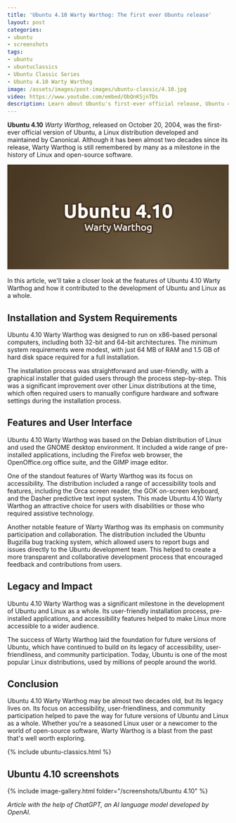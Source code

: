 ```yaml
---
title: 'Ubuntu 4.10 Warty Warthog: The first ever Ubuntu release'
layout: post
categories:
- ubuntu
- screenshots
tags:
- ubuntu
- ubuntuclassics
- Ubuntu Classic Series
- Ubuntu 4.10 Warty Warthog
image: /assets/images/post-images/ubuntu-classic/4.10.jpg
video: https://www.youtube.com/embed/ObQnKSjnTDs
description: Learn about Ubuntu's first-ever official release, Ubuntu 4.10 Warty Warthog. Discover its features, system requirements, and impact on Linux's development. Read on to explore its accessibility, user-friendliness, and community participation, which laid the foundation for future Ubuntu versions.
---
```


**Ubuntu 4.10** *Warty Warthog*, released on October 20, 2004, was the first-ever official version of Ubuntu, a Linux distribution developed and maintained by Canonical. Although it has been almost two decades since its release, Warty Warthog is still remembered by many as a milestone in the history of Linux and open-source software.

![Ubuntu 4.10 Preview](/assets/images/post-images/ubuntu-classic/4.10.jpg)

In this article, we'll take a closer look at the features of Ubuntu 4.10 Warty Warthog and how it contributed to the development of Ubuntu and Linux as a whole.

## Installation and System Requirements

Ubuntu 4.10 Warty Warthog was designed to run on x86-based personal computers, including both 32-bit and 64-bit architectures. The minimum system requirements were modest, with just 64 MB of RAM and 1.5 GB of hard disk space required for a full installation.

The installation process was straightforward and user-friendly, with a graphical installer that guided users through the process step-by-step. This was a significant improvement over other Linux distributions at the time, which often required users to manually configure hardware and software settings during the installation process.

## Features and User Interface

Ubuntu 4.10 Warty Warthog was based on the Debian distribution of Linux and used the GNOME desktop environment. It included a wide range of pre-installed applications, including the Firefox web browser, the OpenOffice.org office suite, and the GIMP image editor.

One of the standout features of Warty Warthog was its focus on accessibility. The distribution included a range of accessibility tools and features, including the Orca screen reader, the GOK on-screen keyboard, and the Dasher predictive text input system. This made Ubuntu 4.10 Warty Warthog an attractive choice for users with disabilities or those who required assistive technology.

Another notable feature of Warty Warthog was its emphasis on community participation and collaboration. The distribution included the Ubuntu Bugzilla bug tracking system, which allowed users to report bugs and issues directly to the Ubuntu development team. This helped to create a more transparent and collaborative development process that encouraged feedback and contributions from users.

## Legacy and Impact

Ubuntu 4.10 Warty Warthog was a significant milestone in the development of Ubuntu and Linux as a whole. Its user-friendly installation process, pre-installed applications, and accessibility features helped to make Linux more accessible to a wider audience.

The success of Warty Warthog laid the foundation for future versions of Ubuntu, which have continued to build on its legacy of accessibility, user-friendliness, and community participation. Today, Ubuntu is one of the most popular Linux distributions, used by millions of people around the world.

## Conclusion

Ubuntu 4.10 Warty Warthog may be almost two decades old, but its legacy lives on. Its focus on accessibility, user-friendliness, and community participation helped to pave the way for future versions of Ubuntu and Linux as a whole. Whether you're a seasoned Linux user or a newcomer to the world of open-source software, Warty Warthog is a blast from the past that's well worth exploring.

{% include ubuntu-classics.html %}

## Ubuntu 4.10 screenshots
{% include image-gallery.html folder="/screenshots/Ubuntu 4.10" %}

*Article with the help of ChatGPT, an AI language model developed by OpenAI.*

